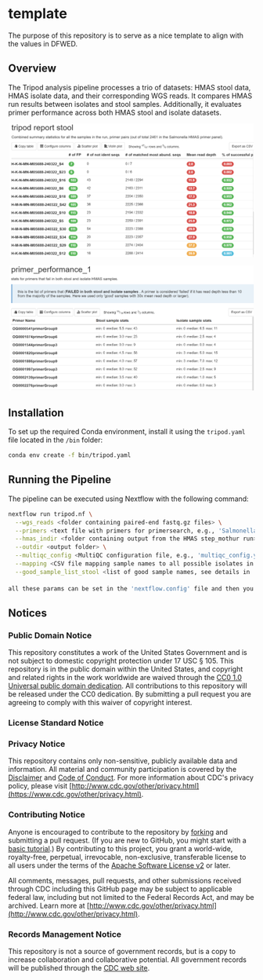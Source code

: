 # template

The purpose of this repository is to serve as a nice template to align with the values in DFWED.

## Overview
 
The Tripod analysis pipeline processes a trio of datasets: HMAS stool data, HMAS isolate data, and their corresponding WGS reads. It compares HMAS run results between isolates and stool samples. Additionally, it evaluates primer performance across both HMAS stool and isolate datasets.  
<p align="center"><img src="tripod_report_1.png" alt="tripod_report_1" width="500"></p>  
<p align="center"><img src="tripod_report_2.png" alt="tripod_report_2" width="500"></p>

## Installation

To set up the required Conda environment, install it using the `tripod.yaml` file located in the `/bin` folder:

```sh
conda env create -f bin/tripod.yaml
```

## Running the Pipeline

The pipeline can be executed using Nextflow with the following command:

```sh
nextflow run tripod.nf \
  --wgs_reads <folder containing paired-end fastq.gz files> \
  --primers <text file with primers for primersearch, e.g., 'Salmonella-reformatted-primers-list-psearch.txt'> \
  --hmas_indir <folder containing output from the HMAS step_mothur run> \
  --outdir <output folder> \
  --multiqc_config <MultiQC configuration file, e.g., 'multiqc_config.yaml'> \
  --mapping <CSV file mapping sample names to all possible isolates in the sample, e.g., 'MN_M05688_240618-422066253_sample_isolates_mapping.csv'> \
  --good_sample_list_stool <list of good sample names, see details in 'nextflow.config'>  

all these params can be set in the 'nextflow.config' file and then you can conveniently run the pipeline as: 'nextflow run tripod.nf'  
```

## Notices

### Public Domain Notice
This repository constitutes a work of the United States Government and is not
subject to domestic copyright protection under 17 USC § 105. This repository is in
the public domain within the United States, and copyright and related rights in
the work worldwide are waived through the [CC0 1.0 Universal public domain dedication](https://creativecommons.org/publicdomain/zero/1.0/).
All contributions to this repository will be released under the CC0 dedication. By
submitting a pull request you are agreeing to comply with this waiver of
copyright interest. 

### License Standard Notice

### Privacy Notice
This repository contains only non-sensitive, publicly available data and
information. All material and community participation is covered by the
[Disclaimer](https://github.com/CDCgov/template/blob/master/DISCLAIMER.md)
and [Code of Conduct](https://github.com/CDCgov/template/blob/master/code-of-conduct.md).
For more information about CDC's privacy policy, please visit [http://www.cdc.gov/other/privacy.html](https://www.cdc.gov/other/privacy.html).

### Contributing Notice
Anyone is encouraged to contribute to the repository by [forking](https://help.github.com/articles/fork-a-repo)
and submitting a pull request. (If you are new to GitHub, you might start with a
[basic tutorial](https://help.github.com/articles/set-up-git).) By contributing
to this project, you grant a world-wide, royalty-free, perpetual, irrevocable,
non-exclusive, transferable license to all users under the terms of the
[Apache Software License v2](http://www.apache.org/licenses/LICENSE-2.0.html) or
later.

All comments, messages, pull requests, and other submissions received through
CDC including this GitHub page may be subject to applicable federal law, including but not limited to the Federal Records Act, and may be archived. Learn more at [http://www.cdc.gov/other/privacy.html](http://www.cdc.gov/other/privacy.html).

### Records Management Notice
This repository is not a source of government records, but is a copy to increase
collaboration and collaborative potential. All government records will be
published through the [CDC web site](http://www.cdc.gov).
